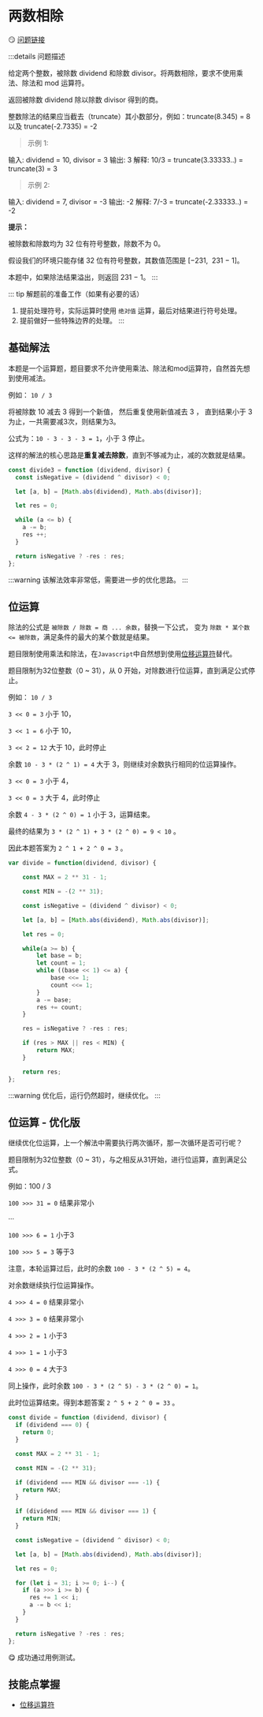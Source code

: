 # 两数相除

:smirk: [问题链接](https://leetcode-cn.com/problems/divide-two-integers/)

:::details 问题描述

给定两个整数，被除数 dividend 和除数 divisor。将两数相除，要求不使用乘法、除法和 mod 运算符。

返回被除数 dividend 除以除数 divisor 得到的商。

整数除法的结果应当截去（truncate）其小数部分，例如：truncate(8.345) = 8 以及 truncate(-2.7335) = -2

> 示例 1:

输入: dividend = 10, divisor = 3
输出: 3
解释: 10/3 = truncate(3.33333..) = truncate(3) = 3

> 示例 2:

输入: dividend = 7, divisor = -3
输出: -2
解释: 7/-3 = truncate(-2.33333..) = -2
 

**提示：**

被除数和除数均为 32 位有符号整数，除数不为 0。

假设我们的环境只能存储 32 位有符号整数，其数值范围是 [−231,  231 − 1]。

本题中，如果除法结果溢出，则返回 231 − 1。
:::

::: tip 解题前的准备工作（如果有必要的话）
1. 提前处理符号，实际运算时使用 `绝对值` 运算，最后对结果进行符号处理。
2. 提前做好一些特殊边界的处理。
:::

## 基础解法

本题是一个运算题，题目要求不允许使用乘法、除法和mod运算符，自然首先想到使用减法。

例如： `10 / 3`

将被除数 10 减去 3 得到一个新值， 然后重复使用新值减去 3 ， 直到结果小于 3 为止，一共需要减3次，则结果为3。

公式为：`10 - 3 - 3 - 3 = 1`，小于 3 停止。

这样的解法的核心思路是**重复减去除数**，直到不够减为止，减的次数就是结果。

```javascript
const divide3 = function (dividend, divisor) {
  const isNegative = (dividend ^ divisor) < 0;

  let [a, b] = [Math.abs(dividend), Math.abs(divisor)];

  let res = 0;

  while (a <= b) {
    a -= b;
    res ++;
  }

  return isNegative ? -res : res;
};
```

:::warning
该解法效率非常低，需要进一步的优化思路。
:::

## 位运算

除法的公式是 `被除数 / 除数 = 商 ... 余数`，替换一下公式， 变为 `除数 * 某个数 <= 被除数`，满足条件的最大的某个数就是结果。

题目限制使用乘法和除法，在`Javascript`中自然想到使用[位移运算符](https://developer.mozilla.org/zh-CN/docs/Web/JavaScript/Reference/Operators#%E4%BD%8D%E7%A7%BB%E8%BF%90%E7%AE%97%E7%AC%A6)替代。

题目限制为32位整数（0 ~ 31），从 0 开始，对除数进行位运算，直到满足公式停止。

例如： `10 / 3`

`3 << 0 = 3`  小于 10，

`3 << 1 = 6`  小于 10，

`3 << 2 = 12` 大于 10，此时停止

余数 `10 - 3 * (2 ^ 1) = 4` 大于 3，则继续对余数执行相同的位运算操作。

`3 << 0 = 3`  小于 4，

`3 << 0 = 3`  大于 4，此时停止

余数 `4 - 3 * (2 ^ 0) = 1` 小于 3，运算结束。

最终的结果为 `3 * (2 ^ 1) + 3 * (2 ^ 0) = 9 < 10` 。

因此本题答案为 `2 ^ 1 + 2 ^ 0 = 3` 。

```javascript
var divide = function(dividend, divisor) {

    const MAX = 2 ** 31 - 1;

    const MIN = -(2 ** 31);

    const isNegative = (dividend ^ divisor) < 0;

    let [a, b] = [Math.abs(dividend), Math.abs(divisor)];

    let res = 0;

    while(a >= b) {
        let base = b;
        let count = 1;
        while ((base << 1) <= a) {
            base <<= 1;
            count <<= 1;
        }
        a -= base;
        res += count;
    }

    res = isNegative ? -res : res;

    if (res > MAX || res < MIN) {
        return MAX;
    }

    return res;
};
```

:::warning
优化后，运行仍然超时，继续优化。
:::

## 位运算 - 优化版

继续优化位运算，上一个解法中需要执行两次循环，那一次循环是否可行呢？

题目限制为32位整数（0 ~ 31），与之相反从31开始，进行位运算，直到满足公式。

例如：100 / 3

`100 >>> 31 = 0` 结果非常小

···

`100 >>> 6 = 1` 小于3

`100 >>> 5 = 3` 等于3

注意，本轮运算过后，此时的余数 `100 - 3 * (2 ^ 5) = 4`。

对余数继续执行位运算操作。

`4 >>> 4 = 0` 结果非常小

`4 >>> 3 = 0` 结果非常小

`4 >>> 2 = 1` 小于3

`4 >>> 1 = 1` 小于3

`4 >>> 0 = 4` 大于3

同上操作，此时余数 `100 - 3 * (2 ^ 5) - 3 * (2 ^ 0) = 1`。

此时位运算结束。得到本题答案 `2 ^ 5 + 2 ^ 0 = 33` 。


```javascript
const divide = function (dividend, divisor) {
  if (dividend === 0) {
    return 0;
  }

  const MAX = 2 ** 31 - 1;

  const MIN = -(2 ** 31);

  if (dividend === MIN && divisor === -1) {
    return MAX;
  }

  if (dividend === MIN && divisor === 1) {
    return MIN;
  }

  const isNegative = (dividend ^ divisor) < 0;

  let [a, b] = [Math.abs(dividend), Math.abs(divisor)];

  let res = 0;

  for (let i = 31; i >= 0; i--) {
    if (a >>> i >= b) {
      res += 1 << i;
      a -= b << i;
    }
  }

  return isNegative ? -res : res;
};
```

:yum: 成功通过用例测试。

## 技能点掌握

- [位移运算符](https://developer.mozilla.org/zh-CN/docs/Web/JavaScript/Reference/Operators#%E4%BD%8D%E7%A7%BB%E8%BF%90%E7%AE%97%E7%AC%A6)
